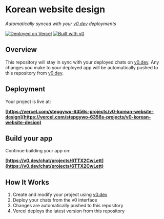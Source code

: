 # Korean website design

*Automatically synced with your [v0.dev](https://v0.dev) deployments*

[![Deployed on Vercel](https://img.shields.io/badge/Deployed%20on-Vercel-black?style=for-the-badge&logo=vercel)](https://vercel.com/stepgywo-6356s-projects/v0-korean-website-design)
[![Built with v0](https://img.shields.io/badge/Built%20with-v0.dev-black?style=for-the-badge)](https://v0.dev/chat/projects/6TTX2CwLett)

## Overview

This repository will stay in sync with your deployed chats on [v0.dev](https://v0.dev).
Any changes you make to your deployed app will be automatically pushed to this repository from [v0.dev](https://v0.dev).

## Deployment

Your project is live at:

**[https://vercel.com/stepgywo-6356s-projects/v0-korean-website-design](https://vercel.com/stepgywo-6356s-projects/v0-korean-website-design)**

## Build your app

Continue building your app on:

**[https://v0.dev/chat/projects/6TTX2CwLett](https://v0.dev/chat/projects/6TTX2CwLett)**

## How It Works

1. Create and modify your project using [v0.dev](https://v0.dev)
2. Deploy your chats from the v0 interface
3. Changes are automatically pushed to this repository
4. Vercel deploys the latest version from this repository
